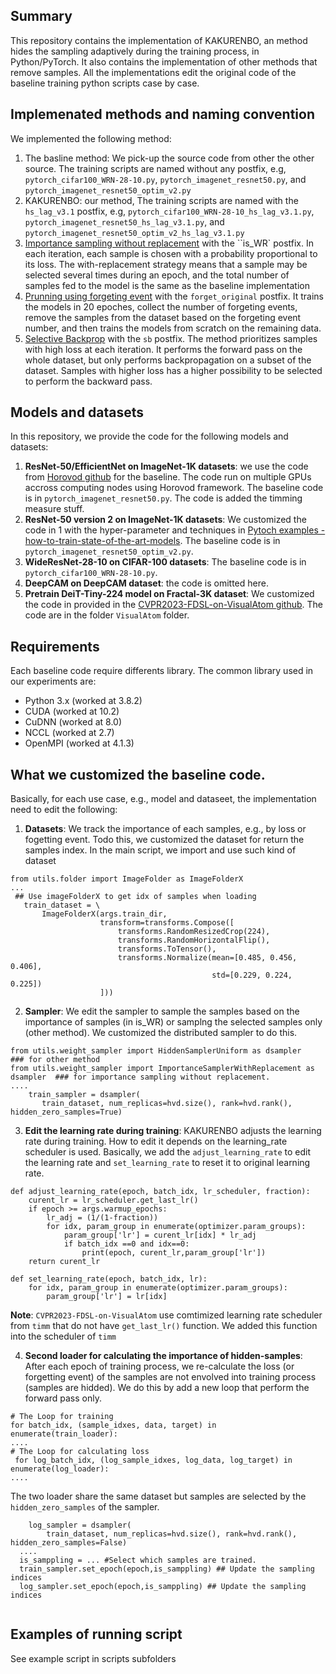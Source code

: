 ## Summary
This repository contains the implementation of KAKURENBO, an method hides the sampling adaptively during the training process, in Python/PyTorch. It also contains the implementation of other methods that remove samples. All the implementations edit the original code of the baseline training python scripts case by case. 

## Implemenated methods and naming convention
We implemented the following method:
 1. The basline method: We pick-up the source code from other the other source. The training scripts are named without any postfix, e.g, `pytorch_cifar100_WRN-28-10.py`, `pytorch_imagenet_resnet50.py`, and `pytorch_imagenet_resnet50_optim_v2.py`
 2. KAKURENBO: our method, The training scripts are named with the `hs_lag_v3.1` postfix, e.g, `pytorch_cifar100_WRN-28-10_hs_lag_v3.1.py`, `pytorch_imagenet_resnet50_hs_lag_v3.1.py`, and `pytorch_imagenet_resnet50_optim_v2_hs_lag_v3.1.py` 
 3. [Importance sampling without replacement](https://arxiv.org/pdf/1803.00942.pdf) with the ``is_WR` postfix. In each iteration, each sample is chosen with a probability proportional to its loss. The with-replacement strategy means that a sample may be selected several times during an epoch, and the total number of samples fed to the model is the same as the baseline implementation
 4. [Prunning using forgeting event](https://arxiv.org/pdf/1812.05159.pdf) with the `forget_original` postfix. It trains the models in 20 epoches, collect the number of forgeting events, remove the samples from the dataset based on the forgeting event number, and then trains the models from scratch on the remaining data.
 5. [Selective Backprop](https://arxiv.org/pdf/1910.00762.pdf) with the `sb` postfix. The method prioritizes samples with high loss at each iteration. It performs the forward pass on the whole dataset, but only performs backpropagation on a subset of the dataset. Samples with higher loss has a higher possibility to be selected to perform the backward pass.

## Models and datasets
In this repository, we provide the code for the following models and datasets:
 1. **ResNet-50/EfficientNet on ImageNet-1K datasets**: we use the code from [Horovod github](https://github.com/horovod/horovod/blob/master/examples/pytorch/pytorch_imagenet_resnet50.py) for the baseline. The code run on multiple GPUs accross computing nodes using Horovod framework. The baseline code is in `pytorch_imagenet_resnet50.py`. The code is added the timming measure stuff. 
 2. **ResNet-50 version 2 on ImageNet-1K datasets**: We customized the code in 1 with the hyper-parameter and techniques in [Pytoch examples - how-to-train-state-of-the-art-models](https://pytorch.org/blog\\/how-to-train-state-of-the-art-models\\-using-torchvision-latest-primitives/). The baseline code is in `pytorch_imagenet_resnet50_optim_v2.py`.
 3. **WideResNet-28-10 on CIFAR-100 datasets**: The baseline code is in `pytorch_cifar100_WRN-28-10.py`.
 4. **DeepCAM on DeepCAM dataset**: the code is omitted here.
 5. **Pretrain DeiT-Tiny-224 model on Fractal-3K dataset**: We customized the code in provided in the [CVPR2023-FDSL-on-VisualAtom github](https://github.com/masora1030/CVPR2023-FDSL-on-VisualAtom). The code are in the folder `VisualAtom` folder.

## Requirements
Each baseline code require differents library. The common library used in our experiments are:
* Python 3.x (worked at 3.8.2)
* CUDA (worked at 10.2)
* CuDNN (worked at 8.0)
* NCCL (worked at 2.7)
* OpenMPI (worked at 4.1.3)

## What we customized the baseline code.
Basically, for each use case, e.g., model and dataseet, the implementation need to edit the following:
1. **Datasets**: We track the importance of each samples, e.g., by loss or fogetting event. Todo this, we customized the dataset for return the samples index. In the main script, we import and use such kind of dataset
 ```
 from utils.folder import ImageFolder as ImageFolderX
 ...
  ## Use imageFolderX to get idx of samples when loading
    train_dataset = \
        ImageFolderX(args.train_dir,
                     transform=transforms.Compose([
                         transforms.RandomResizedCrop(224),
                         transforms.RandomHorizontalFlip(),
                         transforms.ToTensor(),
                         transforms.Normalize(mean=[0.485, 0.456, 0.406],
                                              std=[0.229, 0.224, 0.225])
                     ]))
 ```
 2.  **Sampler**: We edit the sampler to sample the samples based on the importance of samples (in is_WR) or samplng the selected samples only (other method). We customized the distributed sampler to do this.
 ```
 from utils.weight_sampler import HiddenSamplerUniform as dsampler    ### for other method
 from utils.weight_sampler import ImportanceSamplerWithReplacement as dsampler  ### for importance sampling without replacement.
 ....
     train_sampler = dsampler(
        train_dataset, num_replicas=hvd.size(), rank=hvd.rank(), hidden_zero_samples=True)
 ```
 3.  **Edit the learning rate during training**: KAKURENBO adjusts the learning rate during training. How to edit it depends on the learning_rate scheduler is used. Basically, we add the `adjust_learning_rate` to edit the learning rate and `set_learning_rate` to reset it to original learning rate.
```
def adjust_learning_rate(epoch, batch_idx, lr_scheduler, fraction):
    curent_lr = lr_scheduler.get_last_lr()
    if epoch >= args.warmup_epochs:
        lr_adj = (1/(1-fraction))
        for idx, param_group in enumerate(optimizer.param_groups):
            param_group['lr'] = curent_lr[idx] * lr_adj
            if batch_idx ==0 and idx==0:
                print(epoch, curent_lr,param_group['lr'])
    return curent_lr

def set_learning_rate(epoch, batch_idx, lr):
    for idx, param_group in enumerate(optimizer.param_groups):
        param_group['lr'] = lr[idx]
```
**Note**: `CVPR2023-FDSL-on-VisualAtom` use comtimized learning rate scheduler from `timm` that do not have `get_last_lr()` function. We added this function into the scheduler of `timm` 

 4.  **Second loader for calculating the importance of hidden-samples**: After each epoch of training process, we re-calculate the loss (or forgetting event) of the samples are not envolved into training process (samples are hidded). We do this by add a new loop that perform the forward pass only.
```
# The Loop for training
for batch_idx, (sample_idxes, data, target) in enumerate(train_loader):
....
# The Loop for calculating loss
 for log_batch_idx, (log_sample_idxes, log_data, log_target) in enumerate(log_loader):
....
```
The two loader share the same dataset but samples are selected by the `hidden_zero_samples` of the sampler. 
```
    log_sampler = dsampler(
        train_dataset, num_replicas=hvd.size(), rank=hvd.rank(), hidden_zero_samples=False)
  ....
  is_samppling = ... #Select which samples are trained.
  train_sampler.set_epoch(epoch,is_samppling) ## Update the sampling indices
  log_sampler.set_epoch(epoch,is_samppling) ## Update the sampling indices
      
```

## Examples of running script
See example script in scripts subfolders
